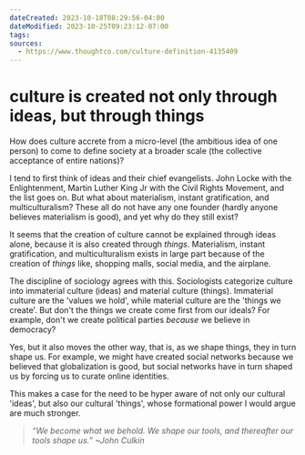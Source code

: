 ```yaml
---
dateCreated: 2023-10-18T08:29:56-04:00
dateModified: 2023-10-25T09:23:12-07:00
tags: 
sources:
  - https://www.thoughtco.com/culture-definition-4135409
---
```

# culture is created not only through ideas, but through things

How does culture accrete from a micro-level (the ambitious idea of one person) to come to define society at a broader scale (the collective acceptance of entire nations)?

I tend to first think of ideas and their chief evangelists. John Locke with the Enlightenment, Martin Luther King Jr with the Civil Rights Movement, and the list goes on. But what about materialism, instant gratification, and multiculturalism? These all do not have any one founder (hardly anyone believes materialism is good), and yet why do they still exist?

It seems that the creation of culture cannot be explained through ideas alone, because it is also created through *things*. Materialism, instant gratification, and multiculturalism exists in large part because of the creation of *things* like, shopping malls, social media, and the airplane.

The discipline of sociology agrees with this. Sociologists categorize culture into immaterial culture (ideas) and material culture (things). Immaterial culture are the 'values we hold', while material culture are the 'things we create'. But don't the things we create come first from our ideals? For example, don't we create political parties *because* we believe in democracy?

Yes, but it also moves the other way, that is, as we shape things, they in turn shape us. For example, we might have created social networks because we believed that globalization is good, but social networks have in turn shaped us by forcing us to curate online identities. 

This makes a case for the need to be hyper aware of not only our cultural 'ideas', but also our cultural 'things', whose formational power I would argue are much stronger.

> *“We become what we behold. We shape our tools, and thereafter our tools shape us.” ~John Culkin*